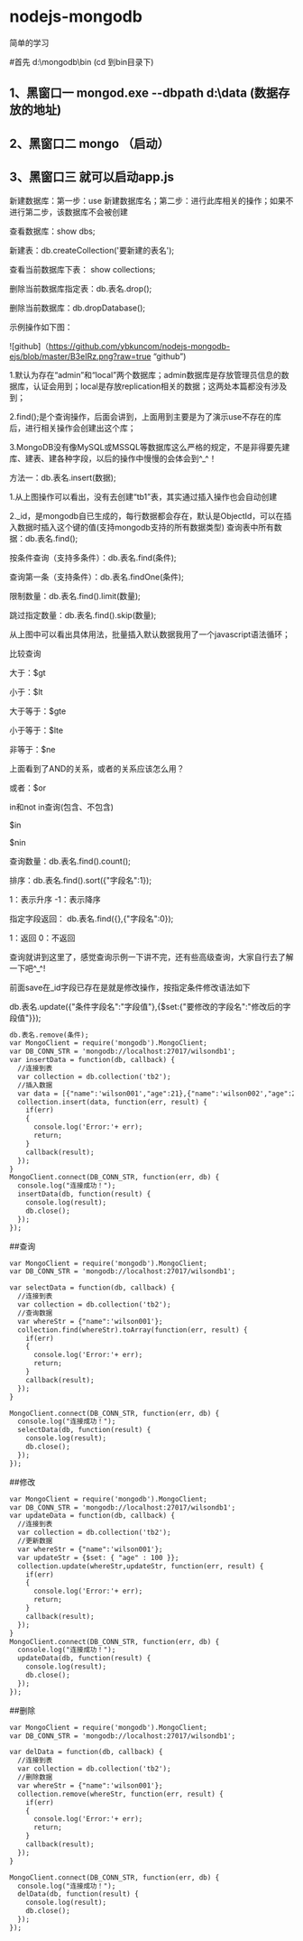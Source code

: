# nodejs-mongodb
简单的学习

#首先 d:\\mongodb\bin  (cd 到bin目录下)
## 1、黑窗口一   mongod.exe  --dbpath  d:\data (数据存放的地址)
## 2、黑窗口二   mongo （启动）
## 3、黑窗口三   就可以启动app.js
新建数据库：第一步：use 新建数据库名；第二步：进行此库相关的操作；如果不进行第二步，该数据库不会被创建

查看数据库：show dbs;

新建表：db.createCollection('要新建的表名');

查看当前数据库下表： show collections;

删除当前数据库指定表：db.表名.drop();

删除当前数据库：db.dropDatabase();

示例操作如下图：

![github]（https://github.com/ybkuncom/nodejs-mongodb-ejs/blob/master/B3eIRz.png?raw=true “github”)

1.默认为存在“admin”和“local”两个数据库；admin数据库是存放管理员信息的数据库，认证会用到；local是存放replication相关的数据；这两处本篇都没有涉及到；

2.find();是个查询操作，后面会讲到，上面用到主要是为了演示use不存在的库后，进行相关操作会创建出这个库；

3.MongoDB没有像MySQL或MSSQL等数据库这么严格的规定，不是非得要先建库、建表、建各种字段，以后的操作中慢慢的会体会到^_^！

方法一：db.表名.insert(数据);


1.从上图操作可以看出，没有去创建“tb1”表，其实通过插入操作也会自动创建

2._id，是mongodb自已生成的，每行数据都会存在，默认是ObjectId，可以在插入数据时插入这个键的值(支持mongodb支持的所有数据类型)
查询表中所有数据：db.表名.find();

按条件查询（支持多条件）：db.表名.find(条件);

查询第一条（支持条件）：db.表名.findOne(条件);

限制数量：db.表名.find().limit(数量);

跳过指定数量：db.表名.find().skip(数量);


从上图中可以看出具体用法，批量插入默认数据我用了一个javascript语法循环；

比较查询

大于：$gt

小于：$lt

大于等于：$gte

小于等于：$lte

非等于：$ne


上面看到了AND的关系，或者的关系应该怎么用？

或者：$or


in和not in查询(包含、不包含)

$in

$nin


查询数量：db.表名.find().count();

排序：db.表名.find().sort({"字段名":1});

1：表示升序  -1：表示降序

指定字段返回： db.表名.find({},{"字段名":0});

1：返回  0：不返回


查询就讲到这里了，感觉查询示例一下讲不完，还有些高级查询，大家自行去了解一下吧^_^!

前面save在_id字段已存在是就是修改操作，按指定条件修改语法如下

db.表名.update({"条件字段名":"字段值"},{$set:{"要修改的字段名":"修改后的字段值"}});

```html
db.表名.remove(条件);
var MongoClient = require('mongodb').MongoClient;
var DB_CONN_STR = 'mongodb://localhost:27017/wilsondb1';	
var insertData = function(db, callback) {  
  //连接到表  
  var collection = db.collection('tb2');
  //插入数据
  var data = [{"name":'wilson001',"age":21},{"name":'wilson002',"age":22}];
  collection.insert(data, function(err, result) { 
    if(err)
    {
      console.log('Error:'+ err);
      return;
    }	 
    callback(result);
  });
}
MongoClient.connect(DB_CONN_STR, function(err, db) {
  console.log("连接成功！");
  insertData(db, function(result) {
    console.log(result);
    db.close();
  });
});
```

##查询
```html
var MongoClient = require('mongodb').MongoClient;
var DB_CONN_STR = 'mongodb://localhost:27017/wilsondb1';  

var selectData = function(db, callback) {  
  //连接到表  
  var collection = db.collection('tb2');
  //查询数据
  var whereStr = {"name":'wilson001'};
  collection.find(whereStr).toArray(function(err, result) {
    if(err)
    {
      console.log('Error:'+ err);
      return;
    }     
    callback(result);
  });
}

MongoClient.connect(DB_CONN_STR, function(err, db) {
  console.log("连接成功！");
  selectData(db, function(result) {
    console.log(result);
    db.close();
  });
});
```

##修改

```html
var MongoClient = require('mongodb').MongoClient;
var DB_CONN_STR = 'mongodb://localhost:27017/wilsondb1';	
var updateData = function(db, callback) {  
  //连接到表  
  var collection = db.collection('tb2');
  //更新数据
  var whereStr = {"name":'wilson001'};
  var updateStr = {$set: { "age" : 100 }};
  collection.update(whereStr,updateStr, function(err, result) {
    if(err)
    {
      console.log('Error:'+ err);
      return;
    }	 
    callback(result);
  });
}
MongoClient.connect(DB_CONN_STR, function(err, db) {
  console.log("连接成功！");
  updateData(db, function(result) {
    console.log(result);
    db.close();
  });
});
```

##删除

```html
var MongoClient = require('mongodb').MongoClient;
var DB_CONN_STR = 'mongodb://localhost:27017/wilsondb1';  

var delData = function(db, callback) {  
  //连接到表  
  var collection = db.collection('tb2');
  //删除数据
  var whereStr = {"name":'wilson001'};
  collection.remove(whereStr, function(err, result) {
    if(err)
    {
      console.log('Error:'+ err);
      return;
    }     
    callback(result);
  });
}

MongoClient.connect(DB_CONN_STR, function(err, db) {
  console.log("连接成功！");
  delData(db, function(result) {
    console.log(result);
    db.close();
  });
});
```
